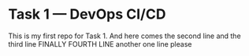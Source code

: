 # Task 1 — DevOps CI/CD
This is my first repo for Task 1.
And here comes the second line
and the third line
FINALLY FOURTH LINE
another one line please

